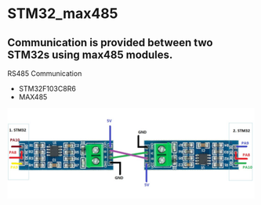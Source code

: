 # STM32_max485
## Communication is provided between two STM32s using max485 modules.

RS485 Communication

* STM32F103C8R6
* MAX485

<img src="https://github.com/ozgedurgut/STM32_max485/blob/main/s-l500KK.jpg"   >
